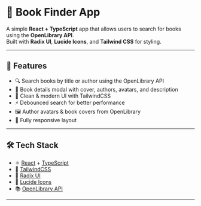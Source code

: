 # 📘 Book Finder App

A simple **React + TypeScript** app that allows users to search for books using the **OpenLibrary API**.  
Built with **Radix UI**, **Lucide Icons**, and **Tailwind CSS** for styling.

---

## 🚀 Features

- 🔍 Search books by title or author using the OpenLibrary API  
- 📖 Book details modal with cover, authors, avatars, and description  
- 🎨 Clean & modern UI with TailwindCSS  
- ⚡ Debounced search for better performance  
- 🖼 Author avatars & book covers from OpenLibrary  
- 📱 Fully responsive layout  

---

## 🛠 Tech Stack

- ⚛️ [React](https://react.dev/) + [TypeScript](https://www.typescriptlang.org/)  
- 🎨 [TailwindCSS](https://tailwindcss.com/)  
- 🧩 [Radix UI](https://www.radix-ui.com/themes)  
- 🔔 [Lucide Icons](https://lucide.dev/)  
- 📚 [OpenLibrary API](https://openlibrary.org/developers/api)  

---